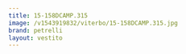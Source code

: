 ```yaml
---
title: 15-158DCAMP.315
image: /v1543919832/viterbo/15-158DCAMP.315.jpg
brand: petrelli
layout: vestito
---
```

